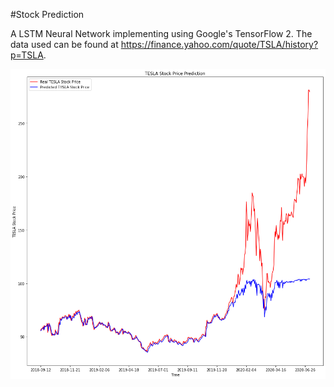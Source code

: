 #Stock Prediction

A LSTM Neural Network implementing using Google's TensorFlow 2.
The data used can be found at https://finance.yahoo.com/quote/TSLA/history?p=TSLA.

![](TESLA_stock_pred.png)
